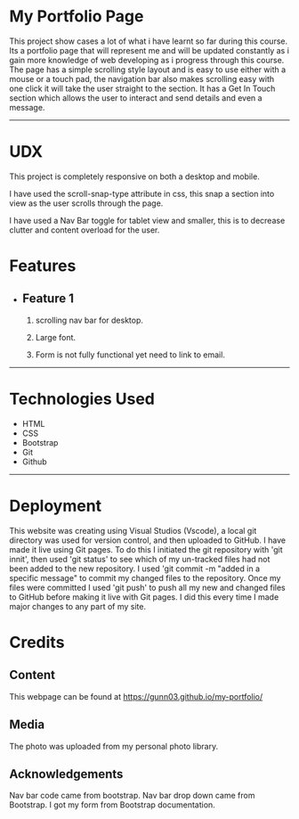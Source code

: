 # **My Portfolio Page**

This project show cases a lot of what i have learnt so far during this course. Its a portfolio page that will represent me and will be updated constantly as i gain more knowledge of web developing as i progress through this course. The page has a simple scrolling style layout and is easy to use either with a mouse or a touch pad, the navigation bar also makes scrolling easy with one click it will take the user straight to the section. It has a Get In Touch section which allows the user to interact and send details and even a message.

---

# **UDX**

This project is completely responsive on both a desktop and mobile.

I have used the scroll-snap-type attribute in css, this snap a section into view as the user scrolls through the page. 


I have used a Nav Bar toggle for tablet view and smaller, this is to decrease clutter and content overload for the user.

# **Features**

- <h2>Feature 1</h2>
    
    1. scrolling nav bar for desktop.

    2. Large font.

    3. Form is not fully functional yet need to link to email.
 ---

# **Technologies Used**

- HTML
- CSS
- Bootstrap
- Git
- Github
---

# **Deployment** 
This website was creating using Visual Studios (Vscode), a local git directory was used for version control, and then uploaded to GitHub. I have made it live using Git pages. To do this I initiated the git repository with 'git innit', then used 'git status' to see which of my un-tracked files had not been added to the new repository. I used 'git commit -m "added in a specific message" to commit my changed files to the repository. Once my files were committed I used 'git push' to push all my new and changed files to GitHub before making it live with Git pages. I did this every time I made major changes to any part of my site.

# **Credits**
<h2>Content</h2>

This webpage can be found at https://gunn03.github.io/my-portfolio/ 


<h2>Media</h2>
The photo was uploaded from my personal photo library.

<h2>Acknowledgements</h2>
Nav bar code came from bootstrap.
Nav bar drop down came from Bootstrap.
I got my form from Bootstrap documentation.







